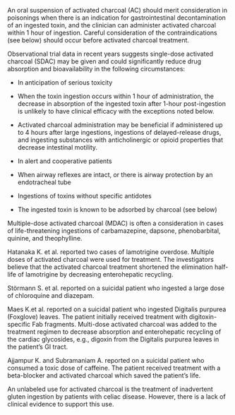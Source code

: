 An oral suspension of activated charcoal (AC) should merit consideration in poisonings when there is an indication for gastrointestinal decontamination of an ingested toxin, and the clinician can administer activated charcoal within 1 hour of ingestion. Careful consideration of the contraindications (see below) should occur before activated charcoal treatment.

Observational trial data in recent years suggests single-dose activated charcoal (SDAC) may be given and could significantly reduce drug absorption and bioavailability in the following circumstances:

- In anticipation of serious toxicity

- When the toxin ingestion occurs within 1 hour of administration, the decrease in absorption of the ingested toxin after 1-hour post-ingestion is unlikely to have clinical efficacy with the exceptions noted below.

- Activated charcoal administration may be beneficial if administered up to 4 hours after large ingestions, ingestions of delayed-release drugs, and ingesting substances with anticholinergic or opioid properties that decrease intestinal motility.

- In alert and cooperative patients

- When airway reflexes are intact, or there is airway protection by an endotracheal tube

- Ingestions of toxins without specific antidotes

- The ingested toxin is known to be adsorbed by charcoal (see below)

Multiple-dose activated charcoal (MDAC) is often a consideration in cases of life-threatening ingestions of carbamazepine, dapsone, phenobarbital, quinine, and theophylline.

Hatanaka K. et al. reported two cases of lamotrigine overdose. Multiple doses of activated charcoal were used for treatment. The investigators believe that the activated charcoal treatment shortened the elimination half-life of lamotrigine by decreasing enterohepatic recycling.

Störmann S. et al. reported on a suicidal patient who ingested a large dose of chloroquine and diazepam.

Maes K.et al. reported on a suicidal patient who ingested Digitalis purpurea (Foxglove) leaves. The patient initially received treatment with digitoxin-specific Fab fragments. Multi-dose activated charcoal was added to the treatment regimen to decrease absorption and enterohepatic recycling of the cardiac glycosides, e.g., digoxin from the Digitalis purpurea leaves in the patient’s GI tract.

Ajjampur K. and Subramaniam A. reported on a suicidal patient who consumed a toxic dose of caffeine. The patient received treatment with a beta-blocker and activated charcoal which saved the patient’s life.

An unlabeled use for activated charcoal is the treatment of inadvertent gluten ingestion by patients with celiac disease. However, there is a lack of clinical evidence to support this use.